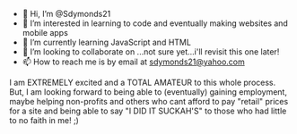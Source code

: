 - 👋 Hi, I’m @Sdymonds21
- 👀 I’m interested in learning to code and eventually making websites and mobile apps
- 🌱 I’m currently learning JavaScript and HTML
- 💞️ I’m looking to collaborate on ...not sure yet...i'll revisit this one later!
- 📫 How to reach me is by email at sdymonds21@yahoo.com

<!---
Sdymonds21/Sdymonds21 is a ✨ special ✨ repository because its `README.md` (this file) appears on your GitHub profile.
You can click the Preview link to take a look at your changes.
--->
I am EXTREMELY excited and a TOTAL AMATEUR to this whole process. But, I am looking forward to being able to (eventually) gaining employment, maybe helping non-profits and others who cant afford to pay "retail" prices for a site and being able to say "I DID IT SUCKAH'S" to those who had little to no faith in me! ;)
